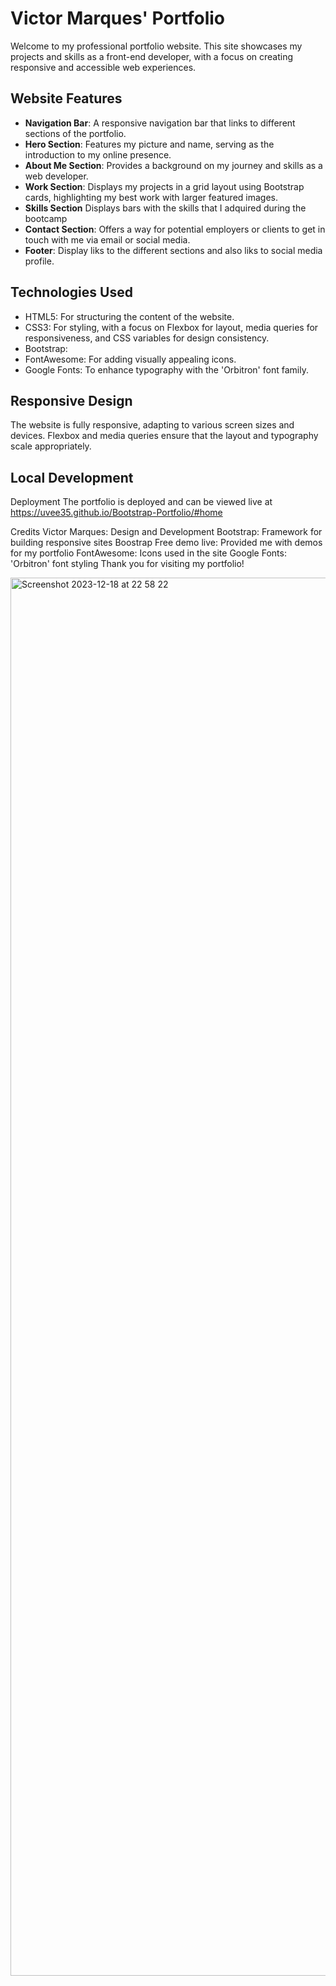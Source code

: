 # Victor Marques' Portfolio

Welcome to my professional portfolio website. This site showcases my projects and skills as a front-end developer, with a focus on creating responsive and accessible web experiences.

## Website Features

- **Navigation Bar**: A responsive navigation bar that links to different sections of the portfolio.
- **Hero Section**: Features my picture and name, serving as the introduction to my online presence.
- **About Me Section**: Provides a background on my journey and skills as a web developer.
- **Work Section**: Displays my projects in a grid layout using Bootstrap cards, highlighting my best work with larger featured images.
- **Skills Section** Displays bars with the skills that I adquired during the bootcamp
- **Contact Section**: Offers a way for potential employers or clients to get in touch with me via email or social media.
- **Footer**: Display liks to the different sections and also liks to social media profile.


## Technologies Used

- HTML5: For structuring the content of the website.
- CSS3: For styling, with a focus on Flexbox for layout, media queries for responsiveness, and CSS variables for design consistency.
- Bootstrap:
- FontAwesome: For adding visually appealing icons.
- Google Fonts: To enhance typography with the 'Orbitron' font family.

## Responsive Design

The website is fully responsive, adapting to various screen sizes and devices. Flexbox and media queries ensure that the layout and typography scale appropriately.

## Local Development

Deployment
The portfolio is deployed and can be viewed live at https://uvee35.github.io/Bootstrap-Portfolio/#home

Credits
Victor Marques: Design and Development
Bootstrap: Framework for building responsive sites
Boostrap Free demo live: Provided me with demos for my portfolio
FontAwesome: Icons used in the site
Google Fonts: 'Orbitron' font styling
Thank you for visiting my portfolio!

<img width="2237" alt="Screenshot 2023-12-18 at 22 58 22" src="https://github.com/uvee35/Bootstrap-Portfolio/assets/151088688/cf1839a1-efac-4488-a611-ff219daaf4aa">
